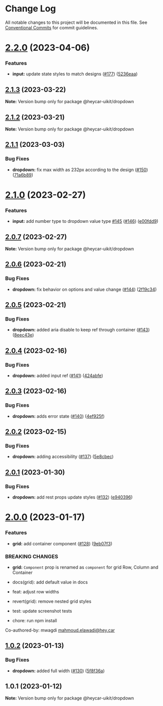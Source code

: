 # Change Log

All notable changes to this project will be documented in this file.
See [Conventional Commits](https://conventionalcommits.org) for commit guidelines.

# [2.2.0](https://github.com/hey-car/heycar-uikit/compare/@heycar-uikit/dropdown@2.1.3...@heycar-uikit/dropdown@2.2.0) (2023-04-06)


### Features

* **input:** update state styles to match designs ([#177](https://github.com/hey-car/heycar-uikit/issues/177)) ([5236eaa](https://github.com/hey-car/heycar-uikit/commit/5236eaa4bacdc45df1db5891c31768df4490b1bd))





## [2.1.3](https://github.com/hey-car/heycar-uikit/compare/@heycar-uikit/dropdown@2.1.2...@heycar-uikit/dropdown@2.1.3) (2023-03-22)

**Note:** Version bump only for package @heycar-uikit/dropdown





## [2.1.2](https://github.com/hey-car/heycar-uikit/compare/@heycar-uikit/dropdown@2.1.1...@heycar-uikit/dropdown@2.1.2) (2023-03-21)

**Note:** Version bump only for package @heycar-uikit/dropdown





## [2.1.1](https://github.com/hey-car/heycar-uikit/compare/@heycar-uikit/dropdown@2.1.0...@heycar-uikit/dropdown@2.1.1) (2023-03-03)


### Bug Fixes

* **dropdown:** fix max width as 232px according to the design ([#150](https://github.com/hey-car/heycar-uikit/issues/150)) ([71a6b89](https://github.com/hey-car/heycar-uikit/commit/71a6b89f295e7a9ad44e594ae49748f38d0d544f))





# [2.1.0](https://github.com/hey-car/heycar-uikit/compare/@heycar-uikit/dropdown@2.0.7...@heycar-uikit/dropdown@2.1.0) (2023-02-27)


### Features

* **input:** add number type to dropdown value type [#145](https://github.com/hey-car/heycar-uikit/issues/145) ([#146](https://github.com/hey-car/heycar-uikit/issues/146)) ([e00fdd9](https://github.com/hey-car/heycar-uikit/commit/e00fdd953e5de4292a5d76e440ecb9e58c350e3a))





## [2.0.7](https://github.com/hey-car/heycar-uikit/compare/@heycar-uikit/dropdown@2.0.6...@heycar-uikit/dropdown@2.0.7) (2023-02-27)

**Note:** Version bump only for package @heycar-uikit/dropdown





## [2.0.6](https://github.com/hey-car/heycar-uikit/compare/@heycar-uikit/dropdown@2.0.5...@heycar-uikit/dropdown@2.0.6) (2023-02-21)


### Bug Fixes

* **dropdown:** fix behavior on options and value change ([#144](https://github.com/hey-car/heycar-uikit/issues/144)) ([2f19c34](https://github.com/hey-car/heycar-uikit/commit/2f19c34fb6cde194a59e0a51f1eea0a1504be784))





## [2.0.5](https://github.com/hey-car/heycar-uikit/compare/@heycar-uikit/dropdown@2.0.4...@heycar-uikit/dropdown@2.0.5) (2023-02-21)


### Bug Fixes

* **dropdown:** added aria disable to keep ref through container ([#143](https://github.com/hey-car/heycar-uikit/issues/143)) ([8eec43e](https://github.com/hey-car/heycar-uikit/commit/8eec43e272671b60290e40d43da8ecc9f2156e3d))





## [2.0.4](https://github.com/hey-car/heycar-uikit/compare/@heycar-uikit/dropdown@2.0.3...@heycar-uikit/dropdown@2.0.4) (2023-02-16)


### Bug Fixes

* **dropdown:** added input ref ([#141](https://github.com/hey-car/heycar-uikit/issues/141)) ([424abfe](https://github.com/hey-car/heycar-uikit/commit/424abfe9aa295e682bb3a123329c6d93eefd8366))





## [2.0.3](https://github.com/hey-car/heycar-uikit/compare/@heycar-uikit/dropdown@2.0.2...@heycar-uikit/dropdown@2.0.3) (2023-02-16)


### Bug Fixes

* **dropdown:** adds error state ([#140](https://github.com/hey-car/heycar-uikit/issues/140)) ([4ef925f](https://github.com/hey-car/heycar-uikit/commit/4ef925f3cc4db119a3dc3b0da7c7566d5ba4bcac))





## [2.0.2](https://github.com/hey-car/heycar-uikit/compare/@heycar-uikit/dropdown@2.0.1...@heycar-uikit/dropdown@2.0.2) (2023-02-15)


### Bug Fixes

* **dropdown:** adding accessibility ([#137](https://github.com/hey-car/heycar-uikit/issues/137)) ([5e8cbec](https://github.com/hey-car/heycar-uikit/commit/5e8cbec6755771216244e36675f8ff7c79bcbfb5))





## [2.0.1](https://github.com/hey-car/heycar-uikit/compare/@heycar-uikit/dropdown@2.0.0...@heycar-uikit/dropdown@2.0.1) (2023-01-30)


### Bug Fixes

* **dropdown:** add rest props update styles ([#132](https://github.com/hey-car/heycar-uikit/issues/132)) ([e940396](https://github.com/hey-car/heycar-uikit/commit/e94039645dee00dd18711fe4256636dea49969d9))





# [2.0.0](https://github.com/hey-car/heycar-uikit/compare/@heycar-uikit/dropdown@1.0.2...@heycar-uikit/dropdown@2.0.0) (2023-01-17)


### Features

* **grid:** add container component ([#128](https://github.com/hey-car/heycar-uikit/issues/128)) ([9eb07f3](https://github.com/hey-car/heycar-uikit/commit/9eb07f398b991bb8b98cc7b7c073496febfdc78b))


### BREAKING CHANGES

* **grid:** `Component` prop is renamed as `component` for grid Row, Column and Container

* docs(grid): add default value in docs

* feat: adjust row widths

* revert(grid): remove nested grid styles

* test: update screenshot tests

* chore: run npm install

Co-authored-by: mwagdi <mahmoud.elawadi@hey.car>





## [1.0.2](https://github.com/hey-car/heycar-uikit/compare/@heycar-uikit/dropdown@1.0.1...@heycar-uikit/dropdown@1.0.2) (2023-01-13)


### Bug Fixes

* **dropdown:** added full width ([#130](https://github.com/hey-car/heycar-uikit/issues/130)) ([5f8f36a](https://github.com/hey-car/heycar-uikit/commit/5f8f36a6b7d80890c6ed59a2590571023b5e0b5a))





## 1.0.1 (2023-01-12)

**Note:** Version bump only for package @heycar-uikit/dropdown
